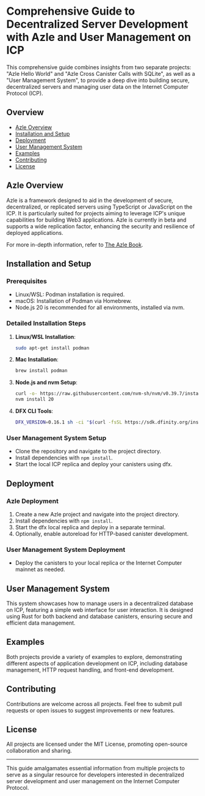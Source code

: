 # Comprehensive Guide to Decentralized Server Development with Azle and User Management on ICP

This comprehensive guide combines insights from two separate projects: "Azle Hello World" and "Azle Cross Canister Calls with SQLite", as well as a "User Management System", to provide a deep dive into building secure, decentralized servers and managing user data on the Internet Computer Protocol (ICP).

## Overview

- [Azle Overview](#azle-overview)
- [Installation and Setup](#installation-and-setup)
- [Deployment](#deployment)
- [User Management System](#user-management-system)
- [Examples](#examples)
- [Contributing](#contributing)
- [License](#license)

## Azle Overview

Azle is a framework designed to aid in the development of secure, decentralized, or replicated servers using TypeScript or JavaScript on the ICP. It is particularly suited for projects aiming to leverage ICP's unique capabilities for building Web3 applications. Azle is currently in beta and supports a wide replication factor, enhancing the security and resilience of deployed applications.

For more in-depth information, refer to [The Azle Book](https://demergent-labs.github.io/azle/).

## Installation and Setup

### Prerequisites

- Linux/WSL: Podman installation is required.
- macOS: Installation of Podman via Homebrew.
- Node.js 20 is recommended for all environments, installed via nvm.

### Detailed Installation Steps

1. **Linux/WSL Installation**:

   ```bash
   sudo apt-get install podman
   ```

2. **Mac Installation**:

   ```bash
   brew install podman
   ```

3. **Node.js and nvm Setup**:

   ```bash
   curl -o- https://raw.githubusercontent.com/nvm-sh/nvm/v0.39.7/install.sh | bash
   nvm install 20
   ```

4. **DFX CLI Tools**:

   ```bash
   DFX_VERSION=0.16.1 sh -ci "$(curl -fsSL https://sdk.dfinity.org/install.sh)"
   ```

### User Management System Setup

- Clone the repository and navigate to the project directory.
- Install dependencies with `npm install`.
- Start the local ICP replica and deploy your canisters using dfx.

## Deployment

### Azle Deployment

1. Create a new Azle project and navigate into the project directory.
2. Install dependencies with `npm install`.
3. Start the dfx local replica and deploy in a separate terminal.
4. Optionally, enable autoreload for HTTP-based canister development.

### User Management System Deployment

- Deploy the canisters to your local replica or the Internet Computer mainnet as needed.

## User Management System

This system showcases how to manage users in a decentralized database on ICP, featuring a simple web interface for user interaction. It is designed using Rust for both backend and database canisters, ensuring secure and efficient data management.

## Examples

Both projects provide a variety of examples to explore, demonstrating different aspects of application development on ICP, including database management, HTTP request handling, and front-end development.

## Contributing

Contributions are welcome across all projects. Feel free to submit pull requests or open issues to suggest improvements or new features.

## License

All projects are licensed under the MIT License, promoting open-source collaboration and sharing.

---

This guide amalgamates essential information from multiple projects to serve as a singular resource for developers interested in decentralized server development and user management on the Internet Computer Protocol.
